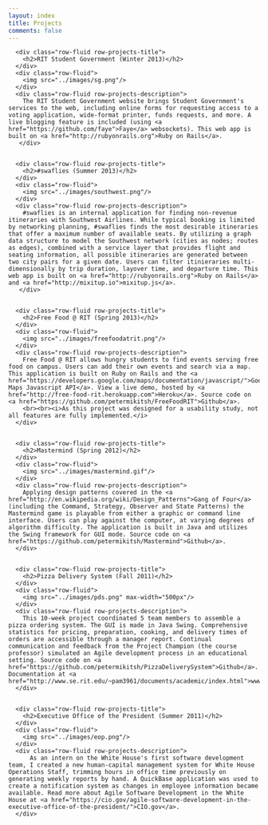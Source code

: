 ```yaml
---
layout: index
title: Projects
comments: false
---
```


<div class="row-fluid">
	<div class="span12 projects">
	  <!--Content-->
	  <div class="page-title">
	    <!--<h1>Projects</h1>-->
	  </div>


	  <div class="row-fluid row-projects-title">
	    <h2>RIT Student Government (Winter 2013)</h2>
	  </div>
	  <div class="row-fluid">
	    <img src="../images/sg.png"/>
	  </div>
	  <div class="row-fluid row-projects-description">
	    The RIT Student Government website brings Student Government's services to the web, including online forms for requesting access to a voting application, wide-format printer, funds requests, and more. A live blogging feature is included (using <a href="https://github.com/faye">Faye</a> websockets). This web app is built on <a href="http://rubyonrails.org">Ruby on Rails</a>.
	   </div>


	  <div class="row-fluid row-projects-title">
	    <h2>#swaflies (Summer 2013)</h2>
	  </div>
	  <div class="row-fluid">
	    <img src="../images/southwest.png"/>
	  </div>
	  <div class="row-fluid row-projects-description">
	    #swaflies is an internal application for finding non-revenue itineraries with Southwest Airlines. While typical booking is limited by networking planning, #swaflies finds the most desirable itineraries that offer a maximum number of available seats. By utilizing a graph data structure to model the Southwest network (cities as nodes; routes as edges), combined with a service layer that provides flight and seating information, all possible itineraries are generated between two city pairs for a given date. Users can filter itinieraries multi-dimensionally by trip duration, layover time, and departure time. This web app is built on <a href="http://rubyonrails.org">Ruby on Rails</a> and <a href="http://mixitup.io">mixitup.js</a>.
	   </div>
	  

	  <div class="row-fluid row-projects-title">
	    <h2>Free Food @ RIT (Spring 2013)</h2>
	  </div>
	  <div class="row-fluid">
	    <img src="../images/freefoodatrit.png"/>
	  </div>
	  <div class="row-fluid row-projects-description">
	    Free Food @ RIT allows hungry students to find events serving free food on campus. Users can add their own events and search via a map. This application is built on Ruby on Rails and the <a href="https://developers.google.com/maps/documentation/javascript/">Google Maps Javascript API</a>. View a live demo, hosted by <a href="http://free-food-rit.herokuapp.com">Heroku</a>. Source code on <a href="https://github.com/petermikitsh/FreeFoodRIT">Github</a>.
		<br><br><i>As this project was designed for a usability study, not all features are fully implemented.</i>
	  </div>


	  <div class="row-fluid row-projects-title">
	    <h2>Mastermind (Spring 2012)</h2>
	  </div>
	  <div class="row-fluid">
	    <img src="../images/mastermind.gif"/>
	  </div>
	  <div class="row-fluid row-projects-description">
	    Applying design patterns covered in the <a href="http://en.wikipedia.org/wiki/Design_Patterns">Gang of Four</a> (including the Command, Strategy, Observer and State Patterns) the Mastermind game is playable from either a graphic or command line interface. Users can play against the computer, at varying degrees of algorithm difficulty. The application is built in Java and utilizes the Swing framework for GUI mode. Source code on <a href="https://github.com/petermikitsh/Mastermind">Github</a>.
	  </div>


	  <div class="row-fluid row-projects-title">
	    <h2>Pizza Delivery System (Fall 2011)</h2>
	  </div>
      <div class="row-fluid">
        <img src="../images/pds.png" max-width="500px"/>
      </div>
	  <div class="row-fluid row-projects-description">
	    This 10-week project coordinated 5 team members to assemble a pizza ordering system. The GUI is made in Java Swing. Comprehensive statistics for pricing, preparation, cooking, and delivery times of orders are accessible through a manager report. Continual communication and feedback from the Project Champion (the course professor) simulated an Agile development process in an educational setting. Source code on <a href="https://github.com/petermikitsh/PizzaDeliverySystem">Github</a>. Documentation at <a href="http://www.se.rit.edu/~pam3961/documents/academic/index.html">www.se.rit.edu</a>.
	  </div>


	  <div class="row-fluid row-projects-title">
	    <h2>Executive Office of the President (Summer 2011)</h2>
	  </div>
	  <div class="row-fluid">
	    <img src="../images/eop.png"/>
	  </div>
	  <div class="row-fluid row-projects-description">
	      As an intern on the White House's first software development team, I created a new human-capital management system for White House Operations Staff, trimming hours in office time previously on generating weekly reports by hand. A QuickBase application was used to create a notification system as changes in employee information became available. Read more about Agile Software Development in the White House at <a href="https://cio.gov/agile-software-development-in-the-executive-office-of-the-president/">CIO.gov</a>.
	  </div>


  </div>
</div>